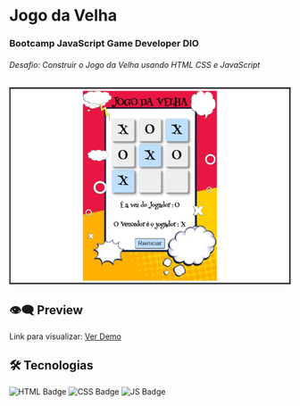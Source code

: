 # Jogo da Velha

### Bootcamp JavaScript Game Developer DIO

###### Desafio: Construir o Jogo da Velha usando HTML CSS e JavaScript

![](img/jogo.png)

## 👁️‍🗨️ Preview

Link para visualizar: [Ver Demo]()

## 🛠️ **Tecnologias**

![HTML Badge](https://img.shields.io/badge/HTML5-E34F26?style=for-the-badge&logo=html5&logoColor=white) ![CSS Badge](https://img.shields.io/badge/CSS3-1572B6?style=for-the-badge&logo=css3&logoColor=white) ![JS Badge](https://img.shields.io/badge/JavaScript-F7DF1E?style=for-the-badge&logo=javascript&logoColor=black)
